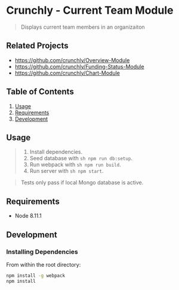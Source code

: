 # Crunchly - Current Team Module

> Displays current team members in an organizaiton

## Related Projects

  - https://github.com/crunchly/Overview-Module
  - https://github.com/crunchly/Funding-Status-Module
  - https://github.com/crunchly/Chart-Module
  

## Table of Contents

1. [Usage](#Usage)
1. [Requirements](#requirements)
1. [Development](#development)

## Usage

> 1. Install dependencies.
> 2. Seed database with ```sh npm run db:setup```.
> 3. Run webpack with ```sh npm run build```.
> 4. Run server with ```sh npm start```.

> Tests only pass if local Mongo database is active.

## Requirements

- Node 8.11.1

## Development

### Installing Dependencies

From within the root directory:

```sh
npm install -g webpack
npm install
```

